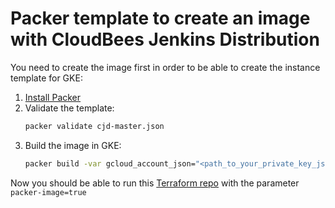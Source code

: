 # Packer template to create an image with CloudBees Jenkins Distribution

You need to create the image first in order to be able to create the instance template for GKE:
1. [Install Packer](https://www.packer.io/intro/getting-started/install.html)
2. Validate the template:
   ```bash
   packer validate cjd-master.json
   ```
3. Build the image in GKE:
   ```bash
   packer build -var gcloud_account_json="<path_to_your_private_key_json_file" -var gcloud_project_id="your_GCP_project"  cjd-master.json
   ```

Now you should be able to run this [Terraform repo](../README.md) with the parameter `packer-image=true` 
